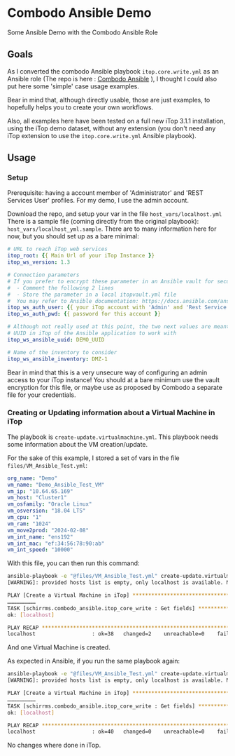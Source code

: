 # Combodo Ansible Demo

Some Ansible Demo with the Combodo Ansible Role

## Goals

As I converted the combodo Ansible playbook `itop.core.write.yml` as an Ansible role (The repo is here : [Combodo Ansible](https://github.com/Schirrms/combodo_ansible) ), I thought I could also put here some 'simple' case usage examples.

Bear in mind that, although directly usable, those are just examples, to hopefully helps you to create your own workflows.

Also, all examples here have been tested on a full new iTop 3.1.1 installation, using the iTop demo dataset, without any extension (you don't need any iTop extension to use the `itop.core.write.yml` Ansible playbook).

## Usage

### Setup

Prerequisite: having a account member of 'Administrator' and 'REST Services User' profiles. For my demo, I use the admin account.

Download the repo, and setup your var in the file `host_vars/localhost.yml`
There is a sample file (coming directly from the original playbook): `host_vars/localhost_yml.sample`. There are to many information here for now, but you should set up as a bare minimal:

~~~yaml
# URL to reach iTop web services
itop_root: {{ Main Url of your iTop Instance }}
itop_ws_version: 1.3

# Connection parameters
# If you prefer to encrypt these parameter in an Ansible vault for security reasons:
#  - Comment the following 2 lines
#  - Store the parameter in a local itopvault.yml file
#  You may refer to Ansible documentation: https://docs.ansible.com/ansible/latest/vault_guide/index.html
itop_ws_auth_user: {{ your iTop account with 'Admin' and 'Rest Service User' profile }}
itop_ws_auth_pwd: {{ password for this account }}

# Although not really used at this point, the two next values are meant to be presents. Let the default value if you don't have installed and configured the companion iTop extension 'Data model for Ansible' (Available on the iTop Hub)
# UUID in iTop of the Ansible application to work with
itop_ws_ansible_uuid: DEMO_UUID

# Name of the inventory to consider
itop_ws_ansible_inventory: DMZ-1
~~~

Bear in mind that this is a very unsecure way of configuring an admin access to your iTop instance! You should at a bare minimum use the vault encryption for this file, or maybe use as proposed by Combodo a separate file for your credentials.

### Creating or Updating information about a Virtual Machine in iTop

The playbook is `create-update.virtualmachine.yml`. This playbook needs some information about the VM creation/update.

For the sake of this example, I stored a set of vars in the file `files/VM_Ansible_Test.yml`:

~~~yaml
org_name: "Demo"
vm_name: "Demo_Ansible_Test_VM"
vm_ip: "10.64.65.169"
vm_host: "Cluster1"
vm_osfamily: "Oracle Linux"
vm_osversion: "18.04 LTS"
vm_cpu: "1"
vm_ram: "1024"
vm_move2prod: "2024-02-08"
vm_int_name: "ens192"
vm_int_mac: "ef:34:56:78:90:ab"
vm_int_speed: "10000"
~~~

With this file, you can then run this command:

~~~bash
ansible-playbook -e "@files/VM_Ansible_Test.yml" create-update.virtualmachine.yml
[WARNING]: provided hosts list is empty, only localhost is available. Note that the implicit localhost does not match 'all'

PLAY [Create a Virtual Machine in iTop] ************************************************************************************
………………………
TASK [schirrms.combodo_ansible.itop_core_write : Get fields] ***************************************************************
ok: [localhost]

PLAY RECAP *****************************************************************************************************************
localhost                  : ok=38   changed=2    unreachable=0    failed=0    skipped=22   rescued=0    ignored=0
~~~

And one Virtual Machine is created.

As expected in Ansible, if you run the same playbook again:

~~~bash
ansible-playbook -e "@files/VM_Ansible_Test.yml" create-update.virtualmachine.yml
[WARNING]: provided hosts list is empty, only localhost is available. Note that the implicit localhost does not match 'all'

PLAY [Create a Virtual Machine in iTop] ************************************************************************************
………………………
TASK [schirrms.combodo_ansible.itop_core_write : Get fields] ***************************************************************
ok: [localhost]

PLAY RECAP *****************************************************************************************************************
localhost                  : ok=40   changed=0    unreachable=0    failed=0    skipped=22   rescued=0    ignored=0
~~~

No changes where done in iTop.
